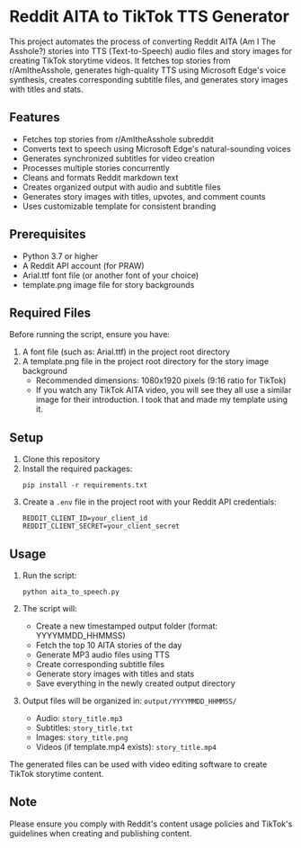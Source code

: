 # Reddit AITA to TikTok TTS Generator

This project automates the process of converting Reddit AITA (Am I The Asshole?) stories into TTS (Text-to-Speech) audio files and story images for creating TikTok storytime videos. It fetches top stories from r/AmItheAsshole, generates high-quality TTS using Microsoft Edge's voice synthesis, creates corresponding subtitle files, and generates story images with titles and stats.

## Features

- Fetches top stories from r/AmItheAsshole subreddit
- Converts text to speech using Microsoft Edge's natural-sounding voices
- Generates synchronized subtitles for video creation
- Processes multiple stories concurrently
- Cleans and formats Reddit markdown text
- Creates organized output with audio and subtitle files
- Generates story images with titles, upvotes, and comment counts
- Uses customizable template for consistent branding

## Prerequisites

- Python 3.7 or higher
- A Reddit API account (for PRAW)
- Arial.ttf font file (or another font of your choice)
- template.png image file for story backgrounds

## Required Files

Before running the script, ensure you have:

1. A font file (such as: Arial.ttf) in the project root directory
2. A template.png file in the project root directory for the story image background
   - Recommended dimensions: 1080x1920 pixels (9:16 ratio for TikTok)
   - If you watch any TikTok AITA video, you will see they all use a similar image for their introduction. I took that and made my template using it.

## Setup

1. Clone this repository
2. Install the required packages:
   ```
   pip install -r requirements.txt
   ```
3. Create a `.env` file in the project root with your Reddit API credentials:
   ```
   REDDIT_CLIENT_ID=your_client_id
   REDDIT_CLIENT_SECRET=your_client_secret
   ```

## Usage

1. Run the script:
   ```
   python aita_to_speech.py
   ```

2. The script will:
   - Create a new timestamped output folder (format: YYYYMMDD_HHMMSS)
   - Fetch the top 10 AITA stories of the day
   - Generate MP3 audio files using TTS
   - Create corresponding subtitle files
   - Generate story images with titles and stats
   - Save everything in the newly created output directory

3. Output files will be organized in: `output/YYYYMMDD_HHMMSS/`
   - Audio: `story_title.mp3`
   - Subtitles: `story_title.txt`
   - Images: `story_title.png`
   - Videos (if template.mp4 exists): `story_title.mp4`

The generated files can be used with video editing software to create TikTok storytime content.

## Note

Please ensure you comply with Reddit's content usage policies and TikTok's guidelines when creating and publishing content.